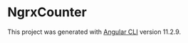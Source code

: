 # NgrxCounter

This project was generated with [Angular CLI](https://github.com/angular/angular-cli) version 11.2.9.
